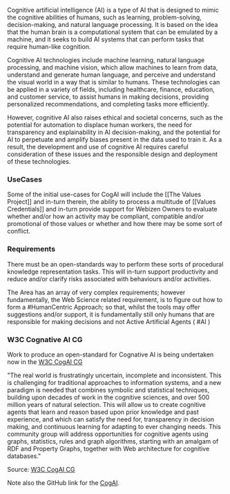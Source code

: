 Cognitive artificial intelligence (AI) is a type of AI that is designed to mimic the cognitive abilities of humans, such as learning, problem-solving, decision-making, and natural language processing. It is based on the idea that the human brain is a computational system that can be emulated by a machine, and it seeks to build AI systems that can perform tasks that require human-like cognition.

Cognitive AI technologies include machine learning, natural language processing, and machine vision, which allow machines to learn from data, understand and generate human language, and perceive and understand the visual world in a way that is similar to humans. These technologies can be applied in a variety of fields, including healthcare, finance, education, and customer service, to assist humans in making decisions, providing personalized recommendations, and completing tasks more efficiently.

However, cognitive AI also raises ethical and societal concerns, such as the potential for automation to displace human workers, the need for transparency and explainability in AI decision-making, and the potential for AI to perpetuate and amplify biases present in the data used to train it. As a result, the development and use of cognitive AI requires careful consideration of these issues and the responsible design and deployment of these technologies.

### UseCases

Some of the initial use-cases for CogAI will include the [[The Values Project]] and in-turn therein,  the ability to process a multitude of [[Values Credentials]] and in-turn provide support for Webizen Owners to evaluate whether and/or how an activity may be compliant, compatible and/or promotional of those values or whether and how there may be some sort of conflict.  

### Requirements
There must be an open-standards way to perform these sorts of procedural knowledge representation tasks.  This will in-turn support productivity and reduce and/or clarify risks associated with behaviours and/or activities.

The Area has an array of very complex requirements; however fundamentally, the Web Science related requirement, is to figure out how to form a #HumanCentric Approach; so that, whilst the tools may offer suggestions and/or support, it is fundamentally still only humans that are responsible for making decisions and not Active Artificial Agents ( #AI )

### W3C Cognative AI CG 
Work to produce an open-standard for Cognative AI is being undertaken now in the [W3C CogAI CG](https://www.w3.org/community/cogai/) 

"The real world is frustratingly uncertain, incomplete and inconsistent. This is challenging for traditional approaches to information systems, and a new paradigm is needed that combines symbolic and statistical techniques, building upon decades of work in the cognitive sciences, and over 500 million years of natural selection. This will allow us to create cognitive agents that learn and reason based upon prior knowledge and past experience, and which can satisfy the need for, transparency in decision making, and continuous learning for adapting to ever changing needs. This community group will address opportunities for cognitive agents using graphs, statistics, rules and graph algorithms, starting with an amalgam of RDF and Property Graphs, together with Web architecture for cognitive databases."

Source:  [W3C CogAI CG](https://www.w3.org/community/cogai/) 

Note also the GitHub link for the [CogAI](https://github.com/w3c/cogai/).
